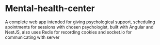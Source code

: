 # Mental-health-center
 A complete web app intended for giving psychological support, scheduling apointments for sessions with chosen psychologist, built with Angular and NestJS, also uses Redis for recording cookies and socket.io for communicating with server
